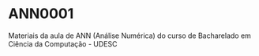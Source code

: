 # ANN0001
Materiais da aula de ANN (Análise Numérica) do curso de Bacharelado em Ciência da Computação - UDESC

